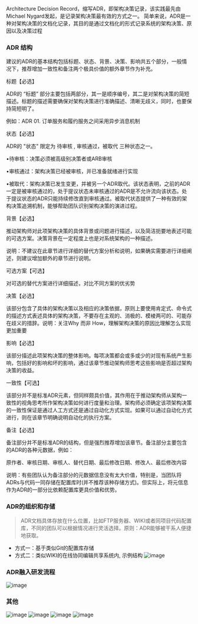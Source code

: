 Architecture Decision Record，缩写ADR，即架构决策记录，该实践最先由Michael Nygard发起，是记录架构决策最有效的方式之一。
简单来说，ADR是一种对架构决策的文档化记录，其目的是通过文档化的形式记录系统的架构决策、原因以及决策过程

### ADR 结构
建议的ADR的基本结构包括标题、状态、背景、决策、影响共五个部分，一般情况下，推荐增加一致性和备注两个极具价值的额外章节作为补充。

标题【必选】

ADR的 “标题” 部分主要包括两部分，其一是顺序编号，其二是对架构决策的简短描述。标题的描述需要确保对架构决策进行准确描述、清晰无歧义，同时，也要保持简短明了。

例如：ADR 01. 订单服务和履约服务之间采用异步消息机制

状态【必选】

ADR的 "状态" 限定为 待审核 , 审核通过，被取代 三种状态之一。

•待审核：决策必须被高级别决策者或ARB审核

•审核通过：架构决策已经被审核，并已准备就绪进行实现

•被取代：架构决策已发生变更，并被另一个ADR取代。该状态表明，之前的ADR一定是被审核通过的，处于提议状态未审核通过的ADR是不允许流向该状态。处于提议状态的ADR只能持续修改直到审核通过。被取代状态提供了一种有效的架构决策追溯机制，能够帮助团队识别架构决策的演进过程。

背景【必选】

推动架构师对此项架构决策的具体背景或问题进行描述，以及简洁扼要地表述可能的可选方案。决策背景在一定程度上也是对系统架构的一种描述。

说明：不建议在此章节进行详细的替代方案分析和说明，如果确实需要进行详细阐述，则建议增加额外的章节进行说明。

可选方案【可选】

对可选的替代方案进行详细描述，对比不同方案的优劣势

决策【必选】

该部分包含了具体的架构决策以及相应的决策依据，原则上要使用肯定式、命令式的描述方式表述具体的架构决策，不要存在主观的、消极的、模棱两可的、可能存在歧义的措辞。说明：关注Why 而非 How，理解架构决策的原因比理解怎么实现更加重要

影响【必选】

该部分描述此项架构决策的整体影响。每项决策都会或多或少的对现有系统产生影响，包括好的影响和坏的影响，通过该章节推动架构师思考这些影响是否超过架构决策的收益。

一致性【可选】

该部分并不是标准ADR元素，但同样颇具价值，其作用在于推动架构师从架构一致性的视角思考所作架构决策如何进行度量和治理。架构师必须确定该项架构决策的一致性保证是通过人工方式还是通过自动化方式实现。如果可以通过自动化方式进行，则在该章节明确说明自动化的执行方案。

备注【必选】

备注部分并不是标准ADR的结构，但是强烈推荐增加该章节。备注部分主要包含的ADR的各种元数据，例如：

原作者、审核日期、审核人、替代日期、最后修改日期、修改人、最后修改内容

说明：有些团队认为备注部分的元数据信息没有太大价值，特别是，当团队将ADRs与代码一同存储在配置库时(并不推荐该种存储方式)。但实际上，将元信息作为ADR的一部分比依赖配置库更具价值和优势。

###  ADR的组织和存储
> ADR文档具体存放在什么位置，比如FTP服务器、WIKI或者同项目代码配置库，不同的团队可以根据情况进行灵活选择。原则：ADR能够被干系人便捷地获取。
- 方式一：基于类似Git的配置库存储
- 方式二：类似WIKI的在线协同编辑共享系统内, 示例结构
  ![image](https://github.com/user-attachments/assets/e1cd741e-e4d9-40d6-b5e7-8e5c2cfd3d06)

### ADR融入研发流程
![image](https://github.com/user-attachments/assets/6f2ebe89-aaa6-4e83-b3af-ce96f5d9ab45)

### 其他
![image](https://github.com/user-attachments/assets/da246f98-94c9-4be7-9b51-055d60be73ae)
![image](https://github.com/user-attachments/assets/030e21ee-9e91-4943-971d-36744475b908)
![image](https://github.com/user-attachments/assets/83bddb53-bf3b-454b-a56a-f41199f860f3)
![image](https://github.com/user-attachments/assets/55c534c9-dc39-4e8b-90bf-43d6dbdefd9f)



